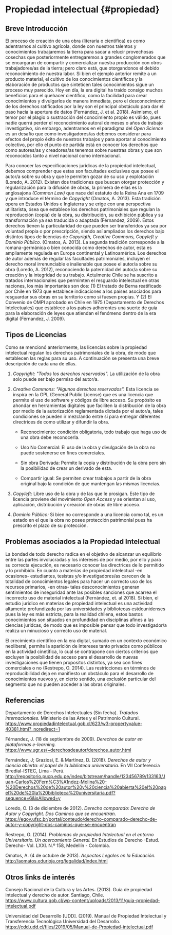 # Propiedad intelectual {#propiedad}

## Breve Introducción  

El proceso de creación de una obra (literaria o científica) es como adentrarnos al cultivo agrícola, donde con nuestros talentos y conocimientos trabajaremos la tierra para sacar a relucir provechosas cosechas que posteriormente entregaremos a grandes conglomerados que se encargaran de compartir y comercializar nuestra producción con otros trabajadores/as de la tierra; pero claro está, que otorgandonos el debido reconocimiento de nuestra labor. Si bien el ejemplo anterior remite a un producto material, el cultivo de los conocimientos científicos y la elaboración de productos que sinteticen tales conocimientos sigue un proceso muy parecido. Hoy en día, la era digital ha traído consigo muchos beneficios para el quehacer científico, como la facilidad para crear conocimientos y divulgarlos de manera inmediata, pero el desconocimiento de los derechos ratificados por la ley son el principal obstáculo para dar el paso hacia la apertura de datos (Fernández, J. et al. 2018). Asimismo, el temor por el plagio o sustracción del conocimiento propio es válido, pues nadie querrá perder el reconocimiento autoral de meses o años de trabajo investigativo, sin embargo, adentrarnos en el paradigma del _Open Science_ es un desafío que como investigadores/as debemos considerar para efectos del propio éxito de nuestros trabajos y para aportar al conocimiento colectivo, por ello el punto de partida está en conocer los derechos que como autores/as y creadores/as tenemos sobre nuestras obras y que son reconocidos tanto a nivel nacional como internacional. 

Para conocer las especificaciones jurídicas de la propiedad intelectual, debemos comprender que estas son facultades exclusivas que posee el autor/a sobre su obra y que le permiten gozar de su uso y explotación (Loredo, A. 2012). Existen dos tradiciones que buscan otorgar protección y regularización para la difusión de obras, la primera de ellas es la anglosajona _(Common Law)_ que nace del estatuto de la Reina Ana en 1709 y que introduce el término de _Copyright_ (Omatos, A. 2013). Esta tradición opera en Estados Unidos e Inglaterra y se erige con una perspectiva utilitarista, ósea que establece los derechos patrimoniales que regulan la reproducción (copia) de la obra, su distribución, su exhibición pública y su transformación ya sea traducida o adaptada (Férnandez, 2009). Estos derechos tienen la particularidad de que pueden ser transferidos ya sea por voluntad propia o por prescripción, siendo así ampliados los derechos bajo distintos tipos de licencias de _Copyrigth, Creative Commons, Copyleft y Dominio Público_. (Omatos, A. 2013). La segunda tradición corresponde a la romana-germánica o bien conocida como derechos de autor, esta es ampliamente regulada en Europa continental y Latinoamérica. Los derechos de autor además de regular las facultades patrimoniales, incluyen el derecho moral irrenunciable e inalienable que posee el autor/a sobre su obra (Loredo, A. 2012), reconociendo la paternidad del autor/a sobre su creación y la integridad de su trabajo. Actulmente Chile se ha suscrito a tratados internacionales que permimten el resguardo intelectual en otras naciones, los más importantes son dos: (1) El tratado de Berna reatificado por Chile en 1973 que establece indicaciones a los países asociados para resguardar sus obras en su territorio como si fuesen propias. Y (2) El Convenio de OMPI aprobado en Chile en 1975 (Departamento de Derechos Intelectuales) que establece a los países adherentes una suerte de guía para la elaboración de leyes que atiendan el fenómeno dentro de la era digital (Férnandez, J. 2009). 

## Tipos de Licencias

Como se mencionó anteriormente, las licencias sobre la propiedad intelectual regulan los derechos patrimoniales de la obra, de modo que establecen las reglas para su uso. A continuación se presenta una breve descripción de cada una de ellas.  

1. *Copyright:* _"Todos los derechos reservados"._ La utilización de la obra solo puede ser bajo permiso del autor/a.

2. *Creative Commons:* _"Algunos derechos reservados"._ Esta licencia se inspira en la GPL (General Public License) que es una licencia que permite el uso de software y códigos de libre acceso. Su propósito es ahondar en herramientas digitales que faciliten la distribución de la obra por medio de la autorización reglamentada dictada por el autor/a, tales condiciones se pueden ir mezclando entre sí para entregar diferentes directrices de como utilizar y difundir la obra.  

    * Reconocimiento: condición obligatoria, todo trabajo que haga uso de una obra debe reconocerla.  
  
    * Uso No Comercial: El uso de la obra y divulgación de la obra no puede sostenerse en fines comerciales.   
  
    * Sin obra Derivada: Permite la copia y distribución de la obra pero sin la posibilidad de crear un derivado de esta.    
  
    * Compartir igual: Se permiten crear trabajos a partir de la obra original bajo la condición de que mantengan las mismas licencias.    
  
3. *Copyleft:* Libre uso de la obra y de las que le prosigan. Este tipo de licencia proviene del movimiento _Open Access_ y se orientan al uso, aplicación, distribución y creación de obras de libre acceso.  

4. *Dominio Público:* Si bien no corresponde a una licencia como tal, es un estado en el que la obra no posee protección patrimonial pues ha prescrito el plazo de su protección.   

## Problemas asociados a la Propiedad Intelectual

La bondad de todo derecho radica en el objetivo de alcanzar un equilibrio entre las partes involucradas y los intereses de por medio, por ello y para su correcta ejecución, es necesario conocer las directrices de lo permitido y lo prohibido. En cuanto a materias de propiedad intelectual -en ocasiones- estudiantes, tesistas y/o investigadores/as carecen de la totalidad de conocimientos legales para hacer un correcto uso de los recursos primarios, -en otras- tales desconocimientos generan sentimientos de inseguridad ante las posibles sanciones que acarrea el incorrecto uso de material intelectual (Fernández, et. al 2018). Si bien, el estudio juridico en materias de propiedad intelectual es una actividad altamente profundizada por las universidades y bibliotecas estdounidenses pues la ley es más estricta, para la realidad chilena, estos bastos conocimientos son situados en profundidad en disciplinas afines a las ciencias juridcas, de modo que es imposible pensar que todo investigador/a realiza un minucioso y correcto uso de material.

El crecimiento científico en la era digital, sumado en un contexto económico neoliberal, permite la aparición de intereses tanto privados como públicos en la actividad cinetífica, lo cual se contrapone con ciertos criterios que excluyen la posibilidad de acceso para el desarrollo de nuevas investigaciones que tienen propositos distintos, ya sea con fines comerciales o no (Restrepo, O. 2014). Las restricciones en términos de reproducibilidad deja en manifiesto un obstáculo para el desarrollo de conocimientos nuevos y, en cierto sentido, una exclusión particular del segmento que no pueden acceder a las obras originales. 
  
## Referencias

Departamento de Derechos Intelectuales (Sin fecha). _Tratados internacionales._ Ministerio de las Artes y el Patrimonio Cultural. https://www.propiedadintelectual.gob.cl/623/w3-propertyvalue-40381.html?_noredirect=1 

Férnandez, J. (18 de septiembre de 2009). _Derechos de autor en plataformas e-learning._ https://www.ugr.es/~derechosdeautor/derechos_autor.html  

Fernández, J; Graziosi, E. & Martínez, D. (2018). _Derechos de autor y ciencia abierta: el papel de la biblioteca universitaria._ En VII Conferencia Biredial-ISTEC, Lima - Perú. http://repositorio.pucp.edu.pe/index/bitstream/handle/123456789/133163/Juan-Carlos%20Fern%C3%A1ndez-Molina%20-%20Derechos%20de%20autor%20y%20ciencia%20abierta%20el%20papel%20de%20la%20biblioteca%20universitaria.pdf?sequence=6&isAllowed=y 

Loredo, O. (3 de diciembre de 2012). _Derecho comparado: Derecho de Autor y Copyright. Dos Caminos que se encuentran._ https://egov.ufsc.br/portal/conteudo/derecho-comparado-derecho-de-autor-y-copyright-dos-caminos-que-se-encuentran 

Restrepo, O. (2014). _Problemas de propiedad Intelectual en el entorno Universitario. Un acercamiento General._ En Estudios de Derecho -Estud. Derecho- Vol. LXXI. N.º 158, Medellín - Colombia.

Omatos, A. (4 de octubre de 2013). _Aspectos Legales en la Educación._  http://aomatos.edurioja.org/legalidad/index.html 

## Otros links de interés

Consejo Nacional de la Cultura y las Artes. (2013). Guía de propiedad intelectual y derecho de autor. Santiago, Chile. https://www.cultura.gob.cl/wp-content/uploads/2013/11/guia-propiedad-intelectual.pdf 

Universidad del Desarrollo [UDD]. (2019). Manual de Propiedad Intelectual y Transferencia Tecnológica Universidad del Desarrollo. https://cdd.udd.cl/files/2019/05/Manual-de-Propiedad-intelectual.pdf 
